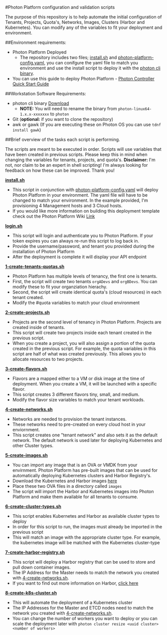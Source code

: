 #Photon Platform configuration and validation scripts

The purpose of this repository is to help automate the initial configuration of Tenants, Projects, Quota's, Networks, Images, Clusters (Harbor and Kubernetes).
You can modify any of the variables to fit your deployment and environment. 

##Environment requirements:
- Photon Platform Deployed
  - The repository includes two files; [install.sh](install.sh) and [photon-platform-config.yaml](photon-platform-config.yaml), you can conifgure the yaml file to match you environment and use the install script to deploy it with the [photon cli binary](https://github.com/vmware/photon-controller/releases).
- You can use this guide to deploy Photon Platform - [Photon Controller Quick Start Guide](https://vmware.github.io/photon-controller/assets/files/Photon_Controller_Getting_Started_Guide_20151116.pdf)

##Workstation Software Requirements:
- photon cli binary [Download](https://github.com/vmware/photon-controller/releases)
  - **NOTE:** You will need to rename the binary from `photon-linux64-1.x.x-xxxxxxx` to `photon`
- Git (**optional:** if you want to clone the repository)
- awk or gawk (If you are executing these on Photon OS you can use `tdnf install gawk`)

##Brief overview of the tasks each script is performing. 

The scripts are meant to be executed in order. Scripts will use variables that have been created in previous scripts. Please keep this in mind when changing the variables for tenants, projects, and quota's. **Disclaimer:** I'm not, nor claim to be an expert in shell scripting! I'm always looking for feedback on how these can be improved. Thank you!

**[install.sh](install.sh)**
  - This script in conjunction with [photon-platform-config.yaml](photon-platform-config.yaml) will deploy Photon Platform in your environment. The yaml file will have to be changed to match your environment. In the example provided, I'm provisioning 4 Management hosts and 3 Cloud hosts.
  - If you would like more information on building this deployment template check out the Photon Platform Wiki [Link](https://github.com/vmware/photon-controller/wiki/Deployment-Template)
  
**[login.sh](login.sh)**
  - This script will login and authenticate you to Photon Platform. If your token expires you can always re-run this script to log back in.
  - Provide the username/password, and tenant you provided during the installation of Photon Platform
  - After the deployment is complete it will display your API endpoint

**[1-create-tenants-quotas.sh](1-create-tenants-quotas.sh)**
  - Photon Platform has multiple levels of tenancy, the first one is tenants.
  - First, the script will create two tenants `orgADevs` and `orgBDevs`. You can modify these to fit your organziation hierachy.
  - Second, the script will create identical quota's (cloud resources) in each tenant created.
  - Modify the #quota variables to match your cloud environment
 
**[2-create-projects.sh](2-create-projects.sh)**
  - Projects are the second level of tenancy in Photon Platform. Projects are created inside of tenants. 
  - This script will create two projects inside each tenant created in the previous script.
  - When you create a project, you will also assign a portion of the quota created in the previous script. For example, the quota variables in this script are half of what was created previously. This allows you to allocate resources to two projects.

**[3-create-flavors.sh](3-create-flavors.sh)**
  - Flavors are a mapped either to a VM or disk image at the time of deployment. When you create a VM, it will be launched with a specific flavor. 
  - This script creates 3 different flavors tiny, small, and medium. 
  - Modify the flavor size variables to match your tenant workloads.
  
**[4-create-networks.sh](4-create-networks.sh)**
  - Networks are needed to provision the tenant instances.
  - These networks need to pre-created on every cloud host in your enviornment.
  - This script creates one "tenant network" and also sets it as the default network. The default network is used later for deploying Kubernetes and other Cluster types.
  
**[5-create-images.sh](5-create-images.sh)**
  - You can import any image that is an OVA or VMDK from your envirnment. Photon Platform has pre-built images that can be used for automatically deploying Kubernetes clusters and Harbor Registry's.
  - Download the Kubernetes and Harbor images [here](https://github.com/vmware/photon-controller/releases)
  - Place these two OVA files in a directory called `images`
  - The script will import the Harbor and Kubernetes images into Photon Platform and make them available for all tenants to consume.
  
**[6-create-cluster-types.sh](6-create-cluster-types.sh)**
  - This script enables Kubernetes and Harbor as available cluster types to deploy
  - In order for this script to run, the images must already be imported in the previous script
  - This will match an image with the appropriate cluster type. For example, the kubernetes image will be matched with the Kubernetes cluster-type
  
**[7-create-harbor-registry.sh](7-create-harbor-registry.sh)**
  - This script will deploy a Harbor registry that can be used to store and pull down container images.
  - The IP Address for the Master needs to match the network you created with [4-create-networks.sh](4-create-networks.sh).
  - If you want to find out more information on Harbor, [click here](https://github.com/vmware/harbor)
  
**[8-create-k8s-cluster.sh](8-create-k8s-cluster.sh)**
  - This will automate the deployment of a Kubernetes cluster
  - The IP Addresses for the Master and ETCD nodes need to match the network you created with [4-create-networks.sh](4-create-networks.sh).
  - You can change the number of workers you want to deploy or you can scale the deployment later with `photon cluster resize <uuid cluster> <number of workers>`
